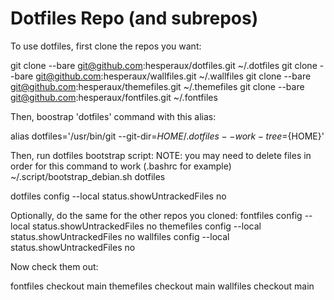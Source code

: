# Dotfiles Repo (and subrepos)

To use dotfiles, first clone the repos you want:

git clone --bare git@github.com:hesperaux/dotfiles.git ~/.dotfiles
git clone --bare git@github.com:hesperaux/wallfiles.git ~/.wallfiles
git clone --bare git@github.com:hesperaux/themefiles.git ~/.themefiles
git clone --bare git@github.com:hesperaux/fontfiles.git ~/.fontfiles

Then, boostrap 'dotfiles' command with this alias:

alias dotfiles='/usr/bin/git --git-dir=${HOME}/.dotfiles --work-tree=${HOME}'

Then, run dotfiles bootstrap script:
NOTE: you may need to delete files in order for this command to work (.bashrc for example)
~/.script/bootstrap_debian.sh dotfiles

dotfiles config --local status.showUntrackedFiles no

Optionally, do the same for the other repos you cloned:
fontfiles config --local status.showUntrackedFiles no
themefiles config --local status.showUntrackedFiles no
wallfiles config --local status.showUntrackedFiles no

Now check them out:

fontfiles checkout main
themefiles checkout main
wallfiles checkout main

